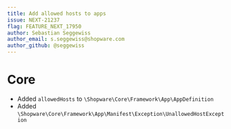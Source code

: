 ```yaml
---
title: Add allowed hosts to apps
issue: NEXT-21237
flag: FEATURE_NEXT_17950
author: Sebastian Seggewiss
author_email: s.seggewiss@shopware.com
author_github: @seggewiss
---
```

# Core
* Added `allowedHosts` to `\Shopware\Core\Framework\App\AppDefinition`
* Added `\Shopware\Core\Framework\App\Manifest\Exception\UnallowedHostException`
